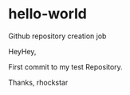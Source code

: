 # hello-world
Github repository creation job

HeyHey,

First commit to my test Repository.

Thanks,
rhockstar
